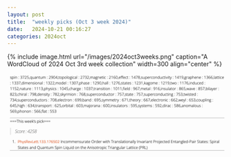 ```yaml
---
layout: post
title:  "weekly picks (Oct 3 week 2024)"
date:   2024-10-21 00:16:27
categories: 2024oct
---
```



{% include image.html url="/images/2024oct3weeks.png" caption="A WordCloud of 2024 Oct 3rd week collection" width=300 align="center" %}

<img src="/images/2024oct3weeks-pick.png">


